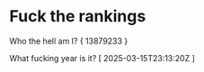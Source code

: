 # Fuck the rankings

Who the hell am I?
{ 13879233 }

What fucking year is it?
[ 2025-03-15T23:13:20Z ]
